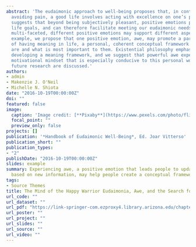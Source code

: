 ```yaml
---
abstract: 'The eudaimonic approach to well-being proposes that, in contrast to simply seeking pleasure and 
  avoiding pain, a good life involves acting with excellence on one’s personal life projects. Our research
  suggests that beyond being subjectively pleasant, positive emotions promote the accomplishment of important
  life goals, and can therefore facilitate meeting our eudaimonic needs. Because eudaimonia is inherently
  multi-faceted, different positive emotions may support different aspects of eudaimonic well-being. As an
  example, we propose that one positive emotion, awe, may promote a particular aspect of eudaimonia: the sense
  of having meaning in life, a personal, coherent conceptual framework that helps individuals define who they
  are and what is most important to them. Existential philosophy emphasizes the role of conscious analysis in
  developing a meaning framework, and we suggest that powerful awe experiences facilitate a cognitive and
  motivational mindset that is especially conducive to this personal work. Implications and suggestions for
  future research are discussed.'
authors:
- admin
- Makenzie J. O'Neil
- Michelle N. Shiota
date: "2016-10-19T00:00:00Z"
doi: ""
featured: false
image:
  caption: 'Image credit: [**Pixaby**](https://www.pexels.com/photo/flight-landscape-nature-sky-36717/)'
  focal_point: ""
  preview_only: false
projects: []
publication: '*Handbook of Eudaimonic Well-Being*, Ed. Joar Vitterso'
publication_short: ""
publication_types:
- "2"
publishDate: "2016-10-19T00:00:00Z"
slides: example
summary: Experiencing awe, a positive emotion that leads people to update their internal knowledge structures
  based on new information, may help people create a conceptual framework for finding meaning in their lives.
tags:
- Source Themes
title: The Mind of the Happy Warrior Eudaimonia, Awe, and the Search for Meaning in Life
url_code: ""
url_dataset: ""
url_pdf: "https://link-springer-com.ezproxy4.library.arizona.edu/chapter/10.1007%2F978-3-319-42445-3_21"
url_poster: ""
url_project: ""
url_slides: ""
url_source: ""
url_video: ""
---
```

